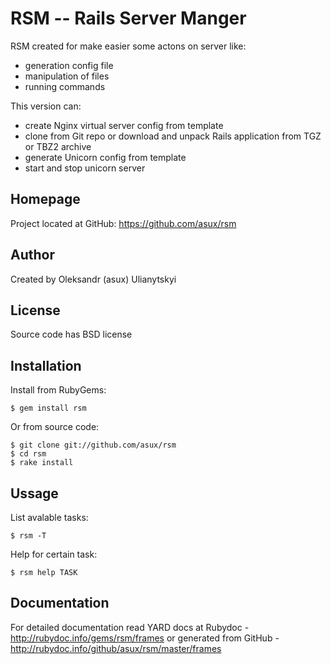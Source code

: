RSM -- Rails Server Manger
==========================

RSM created for make easier some actons on server like:

  * generation config file
  * manipulation of files
  * running commands

This version can:

  * create Nginx virtual server config from template
  * clone from Git repo or download and unpack Rails application from TGZ or TBZ2 archive
  * generate Unicorn config from template
  * start and stop unicorn server

Homepage
--------

Project located at GitHub: https://github.com/asux/rsm

Author
------

Created by Oleksandr (asux) Ulianytskyi

License
-------

Source code has BSD license

Installation
------------

Install from RubyGems:

    $ gem install rsm

Or from source code:

    $ git clone git://github.com/asux/rsm
    $ cd rsm
    $ rake install

Ussage
-----

List avalable tasks:

    $ rsm -T

Help for certain task:

    $ rsm help TASK

Documentation
-------------

For detailed documentation read YARD docs at Rubydoc - http://rubydoc.info/gems/rsm/frames
or generated from GitHub - http://rubydoc.info/github/asux/rsm/master/frames